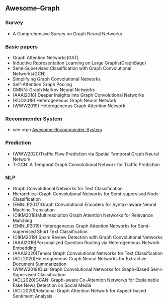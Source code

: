 ## Awesome-Graph

### Survey
- A Comprehensive Survey on Graph Neural Networks

### Basic papers
- Graph Attention Networks(GAT)
- Inductive Representation Learning on Large Graphs(GraphSage)
- Semi-Supervised Classification with Graph Convolutional Networks(GCN)
- Simplifying Graph Convolutional Networks
- Self-Attention Graph Pooling
- GMNN: Graph Markov Neural Networks
- (AAAI2018) Deeper Insights into Graph Convolutional Networks
- (KDD2019) Heterogeneous Graph Neural Network
- (WWW2019) Heterogeneous Graph Attention Network

### Recommender System
- see repo [Awesome-Recommender-System](https://github.com/loserChen/Awesome-Recommender-System)

### Prediction
- (WWW2020)Traffic Flow Prediction via Spatial Temporal Graph Neural Network
- T-GCN: A Temporal Graph Convolutional Network for Traffic Prediction

### NLP
- Graph Convolutional Networks for Text Classification
- Hierarchical Graph Convolutional Networks for Semi-supervised Node Classification
- (EMNLP2017)Graph Convolutional Encoders for Syntax-aware Neural Machine Translation
- (CIKM2018)Multiresolution Graph Attention Networks for Relevance Matching
- (EMNLP2019) Heterogeneous Graph Attention Networks for Semi-supervised Short Text Classiﬁcation
- (CIKM2019) Spam Review Detection with Graph Convolutional Networks
- (AAAI2019)Personalized Question Routing via Heterogeneous Network Embedding
- (AAAI2020)Tensor Graph Convolutional Networks for Text Classification
- (ACL2020)Heterogeneous Graph Neural Networks for Extractive Document Summarization
- (WWW2018)Dual Graph Convolutional Networks for Graph-Based Semi-Supervised Classification
- (ACL2020)GCAN: Graph-aware Co-Attention Networks for Explainable Fake News Detection on Social Media
- (ACL2020)Relational Graph Attention Network for Aspect-based Sentiment Analysis







